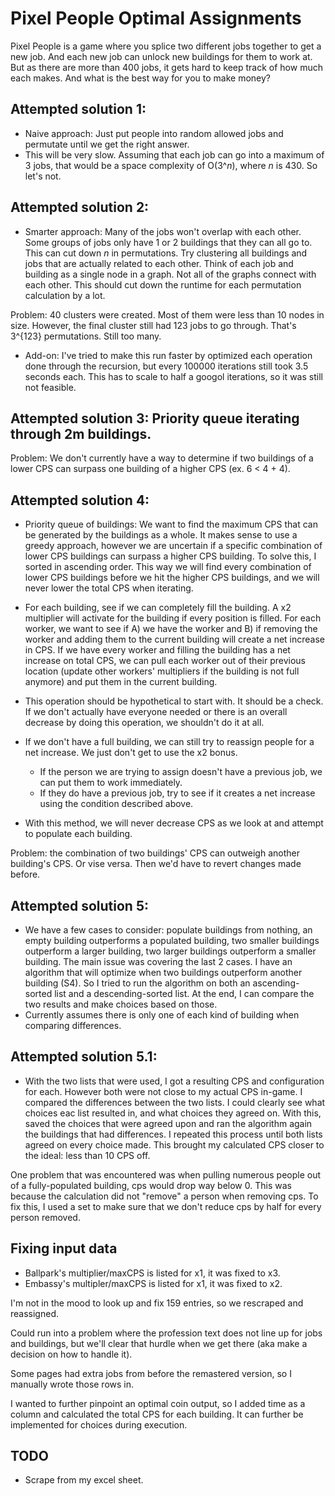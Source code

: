 # Pixel People Optimal Assignments

Pixel People is a game where you splice two different jobs together to get a new job. And each new job can unlock new buildings for them to work at. But as there are more than 400 jobs, it gets hard to keep track of how much each makes. And what is the best way for you to make money?

## Attempted solution 1:
* Naive approach: Just put people into random allowed jobs and permutate until we get the right answer.
* This will be very slow. Assuming that each job can go into a maximum of 3 jobs, that would be a space complexity of O(3^*n*), where *n* is 430. So let's not.

## Attempted solution 2:
* Smarter approach: Many of the jobs won't overlap with each other. Some groups of jobs only have 1 or 2 buildings that they can all go to. This can cut down *n* in permutations. Try clustering all buildings and jobs that are actually related to each other. Think of each job and building as a single node in a graph. Not all of the graphs connect with each other. This should cut down the runtime for each permutation calculation by a lot.

Problem: 40 clusters were created. Most of them were less than 10 nodes in size. However, the final cluster still had 123 jobs to go through. That's 3^{123} permutations. Still too many.

* Add-on: I've tried to make this run faster by optimized each operation done through the recursion, but every 100000 iterations still took 3.5 seconds each. This has to scale to half a googol iterations, so it was still not feasible.

## Attempted solution 3: Priority queue iterating through 2m buildings.
Problem: We don't currently have a way to determine if two buildings of a lower CPS can surpass one building of a higher CPS (ex. 6 < 4 + 4).

## Attempted solution 4:
* Priority queue of buildings: We want to find the maximum CPS that can be generated by the buildings as a whole. It makes sense to use a greedy approach, however we are uncertain if a specific combination of lower CPS buildings can surpass a higher CPS building. To solve this, I sorted in ascending order. This way we will find every combination of lower CPS buildings before we hit the higher CPS buildings, and we will never lower the total CPS when iterating.
* For each building, see if we can completely fill the building. A x2 multiplier will activate for the building if every position is filled. For each worker, we want to see if A) we have the worker and B) if removing the worker and adding them to the current building will create a net increase in CPS. If we have every worker and filling the building has a net increase on total CPS, we can pull each worker out of their previous location (update other workers' multipliers if the building is not full anymore) and put them in the current building.
* This operation should be hypothetical to start with. It should be a check. If we don't actually have everyone needed or there is an overall decrease by doing this operation, we shouldn't do it at all.
* If we don't have a full building, we can still try to reassign people for a net increase. We just don't get to use the x2 bonus.
  * If the person we are trying to assign doesn't have a previous job, we can put them to work immediately.
  * If they do have a previous job, try to see if it creates a net increase using the condition described above.

* With this method, we will never decrease CPS as we look at and attempt to populate each building.<br>

Problem: the combination of two buildings' CPS can outweigh another building's CPS. Or vise versa. Then we'd have to revert changes made before.

## Attempted solution 5:
* We have a few cases to consider: populate buildings from nothing, an empty building outperforms a populated building, two smaller buildings outperform a larger building, two larger buildings outperform a smaller building. The main issue was covering the last 2 cases. I have an algorithm that will optimize when two buildings outperform another building (S4). So I tried to run the algorithm on both an ascending-sorted list and a descending-sorted list. At the end, I can compare the two results and make choices based on those.
* Currently assumes there is only one of each kind of building when comparing differences.

## Attempted solution 5.1:
* With the two lists that were used, I got a resulting CPS and configuration for each. However both were not close to my actual CPS in-game. I compared the differences between the two lists. I could clearly see what choices eac list resulted in, and what choices they agreed on. With this, saved the choices that were agreed upon and ran the algorithm again the buildings that had differences. I repeated this process until both lists agreed on every choice made. This brought my calculated CPS closer to the ideal: less than 10 CPS off.

One problem that was encountered was when pulling numerous people out of a fully-populated building, cps would drop way below 0. This was because the calculation did not "remove" a person when removing cps. To fix this, I used a set to make sure that we don't reduce cps by half for every person removed.

## Fixing input data
* Ballpark's multiplier/maxCPS is listed for x1, it was fixed to x3.
* Embassy's multipler/maxCPS is listed for x1, it was fixed to x2.<br>

I'm not in the mood to look up and fix 159 entries, so we rescraped and reassigned.<br>

Could run into a problem where the profession text does not line up for jobs and buildings, but we'll clear that hurdle when we get there (aka make a decision on how to handle it).

Some pages had extra jobs from before the remastered version, so I manually wrote those rows in.

I wanted to further pinpoint an optimal coin output, so I added time as a column and calculated the total CPS for each building. It can further be implemented for choices during execution.

## TODO
* Scrape from my excel sheet.